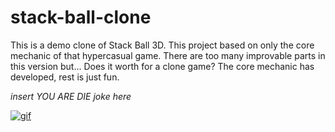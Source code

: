 # stack-ball-clone

This is a demo clone of Stack Ball 3D. This project based on only the core mechanic of that hypercasual game.
There are too many improvable parts in this version but... Does it worth for a clone game? The core mechanic has developed, rest is just fun.


*insert YOU ARE DIE joke here*

<a href="https://imgbb.com/"><img src="https://i.ibb.co/TrPDB91/gif.gif" alt="gif" border="0"></a>


